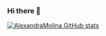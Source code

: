 ### Hi there 👋

<!--
**AlexandraMolina/AlexandraMolina** is a ✨ _special_ ✨ repository because its `README.md` (this file) appears on your GitHub profile.

Here are some ideas to get you started:

- 🔭 I’m currently working on ...
- 🌱 I’m currently learning ...
- 👯 I’m looking to collaborate on ...
- 🤔 I’m looking for help with ...
- 💬 Ask me about ...
- 📫 How to reach me: ...
- 😄 Pronouns: ...
- ⚡ Fun fact: ...
-->


[![AlexandraMolina GitHub stats](https://github-readme-stats.vercel.app/api?username=AlexandraMolina)](https://github.com/AlexandraMolina/github-readme-stats)
